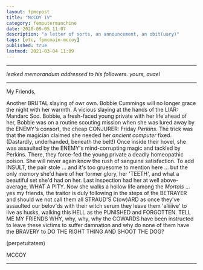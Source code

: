 ```yaml
---
layout: fpmcpost
title: "McCOY IV"
category: femputermanchine
date: 2020-09-05 11:07
description: "a letter of sorts, an announcement, an obit(uary)"
tags: [etc, fpmcmain-mccoy]
published: true
lastmod: 2021-03-04 11:09
---
```

[//]: # ( 09/05/20  -added)
[//]: # ( 03/04/21  -this should be from avael not avaelle)

*****

<i>leaked memorandum addressed to his followers. yours, avael</i>

*****

My Friends,

Another BRUTAL slaying of owr own. Bobbie Cummings will no longer grace the night with her warmth. A vicious slaying at the hands of the LIAR: Mandarc Soo. Bobbie, a fresh-faced young private with her life ahead of her, Bobbie was on a routine scouting mission when she was lured away by the ENEMY's consort, the cheap CONJURER: Friday <i>Perkins</i>. The trick was that the magician claimed she needed her <i>ancient computer</i> fixed. (Dastardly, underhanded, beneath the belt!) Once inside their hovel, she was assaulted by the ENEMY's mind-corrupting magic and tackled by Perkins. There, they force-fed the young private a deadly homeopathic poison. She will never again know the rush of sanguine satisfaction. To add INSULT, the pair stole ... and it's too gruesome to mention here ... but the only memory she'd have of her former glory, her 'TEETH', and what a beautiful set she'd had on her. Last inspection had her at well above-average, WHAT A PITY. Now she walks a hollow life among the <i>Mortals</i> ... yes my friends, the traitor is duly following in the steps of the BETRAYER and should we not call them all STRAUD'S C(ow)ARD as once they've assaulted our belov'ds with their witch serum they leave them 'aliiiive' to live as husks, walking this HELL as the PUNISHED and FORGOTTEN. TELL ME MY FRIENDS WHY, why, why, why the COWARDS have been instructed to leave these victims to suffer damnation and why do none of them have the BRAVERY to DO THE RIGHT THING AND SHOOT THE DOG?

(perpetuitatem)

MCCOY

*****
